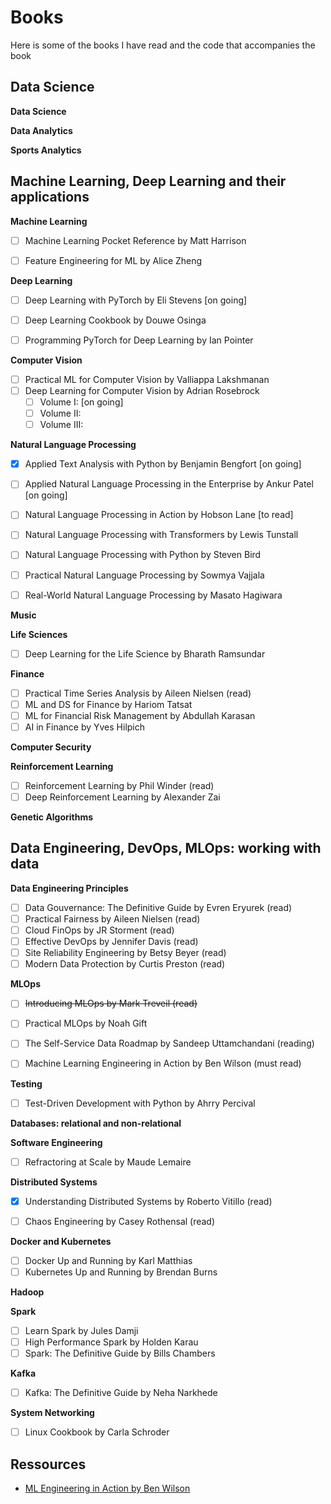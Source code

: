# Books

Here is some of the books I have read and the code that accompanies the book

## Data Science

**Data Science**




**Data Analytics**




**Sports Analytics**



## Machine Learning, Deep Learning and their applications



**Machine Learning**
- [ ] Machine Learning Pocket Reference by Matt Harrison
- [ ] Feature Engineering for ML by Alice Zheng


**Deep Learning**
- [ ] Deep Learning with PyTorch by Eli Stevens [on going]
- [ ] Deep Learning Cookbook by Douwe Osinga
- [ ] Programming PyTorch for Deep Learning by Ian Pointer


**Computer Vision**
- [ ] Practical ML for Computer Vision by Valliappa Lakshmanan
- [ ] Deep Learning for Computer Vision by Adrian Rosebrock
    - [ ] Volume I:  [on going]
    - [ ] Volume II: 
    - [ ] Volume III: 

**Natural Language Processing**
- [X] Applied Text Analysis with Python by Benjamin Bengfort [on going]
- [ ] Applied Natural Language Processing in the Enterprise by Ankur Patel [on going]
- [ ] Natural Language Processing in Action by Hobson Lane [to read]
- [ ] Natural Language Processing with Transformers by Lewis Tunstall
- [ ] Natural Language Processing with Python by Steven Bird
- [ ] Practical Natural Language Processing by Sowmya Vajjala
- [ ] Real-World Natural Language Processing by Masato Hagiwara


**Music**


**Life Sciences**
- [ ] Deep Learning for the Life Science by Bharath Ramsundar


**Finance**
- [ ] Practical Time Series Analysis by Aileen Nielsen (read)
- [ ] ML and DS for Finance by Hariom Tatsat
- [ ] ML for Financial Risk Management by Abdullah Karasan
- [ ] AI in Finance by Yves Hilpich

**Computer Security**



**Reinforcement Learning**
- [ ] Reinforcement Learning by Phil Winder (read)
- [ ] Deep Reinforcement Learning by Alexander Zai

**Genetic Algorithms**




## Data Engineering, DevOps, MLOps: working with data


**Data Engineering Principles**
- [ ] Data Gouvernance: The Definitive Guide by Evren Eryurek (read)
- [ ] Practical Fairness by Aileen Nielsen (read)
- [ ] Cloud FinOps by JR Storment (read)
- [ ] Effective DevOps by Jennifer Davis (read)
- [ ] Site Reliability Engineering by Betsy Beyer (read)
- [ ] Modern Data Protection by Curtis Preston (read)

**MLOps**
- [ ] ~~Introducing MLOps by Mark Treveil (read)~~
- [ ] Practical MLOps by Noah Gift
- [ ] The Self-Service Data Roadmap by Sandeep Uttamchandani (reading)
- [ ] Machine Learning Engineering in Action by Ben Wilson (must read)


**Testing**
- [ ] Test-Driven Development with Python by Ahrry Percival

**Databases: relational and non-relational**


**Software Engineering**
- [ ] Refractoring at Scale by Maude Lemaire

**Distributed Systems**
- [X] Understanding Distributed Systems by Roberto Vitillo (read)
- [ ] Chaos Engineering by Casey Rothensal (read)


**Docker and Kubernetes**
- [ ] Docker Up and Running by Karl Matthias
- [ ] Kubernetes Up and Running by Brendan Burns

**Hadoop**


**Spark**
- [ ] Learn Spark by Jules Damji
- [ ] High Performance Spark by Holden Karau
- [ ] Spark: The Definitive Guide by Bills Chambers

**Kafka**
- [ ] Kafka: The Definitive Guide by Neha Narkhede


**System Networking**
- [ ] Linux Cookbook by Carla Schroder


## Ressources

- [ML Engineering in Action by Ben Wilson](https://github.com/BenWilson2/ML-Engineering)

